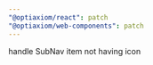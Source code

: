 ```yaml
---
"@optiaxiom/react": patch
"@optiaxiom/web-components": patch
---
```


handle SubNav item not having icon
